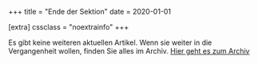 +++
title = "Ende der Sektion"
date = 2020-01-01

[extra]
cssclass = "noextrainfo"
+++

Es gibt keine weiteren aktuellen Artikel. Wenn sie weiter in die Vergangenheit wollen, finden Sie alles im Archiv.
[Hier geht es zum Archiv](https://volksschule-partenkirchen.de/archiv/)

